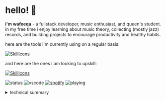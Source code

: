 # hello! 🌸
**i'm wafeeqa** - a fullstack developer, music enthusiast, and queen's student. in my free time i enjoy learning about music theory, collecting (mostly jazz) records, and building projects to encourage productivity and healthy habits.


here are the tools i'm currently using on a regular basis:

[![SkillIcons](https://skillicons.dev/icons?i=react,tailwind,express,nodejs,django,nginx,git,postman,bash,npm,linux)](https://skillicons.dev)<br/>

and here are the ones i am looking to upskill:

[![SkillIcons](https://skillicons.dev/icons?i=spring,c,mongodb,postman,bash,npm,opencv,tensorflow,threejs,vercel)](https://skillicons.dev)<br/>

![status](https://api.statusbadges.me/badge/status/604842692081614868?simple=true)
![vscode](https://api.statusbadges.me/badge/vscode/604842692081614868)
[![spotify](https://api.statusbadges.me/badge/spotify/604842692081614868)](https://api.statusbadges.me/openspotify/604842692081614868)
![playing](https://api.statusbadges.me/badge/playing/604842692081614868)


<details>
  <summary>technical summary</summary>
  
  <a href="#">![Top Langs](https://github-readme-stats.vercel.app/api/top-langs/?username=wwafeeqa&layout=compact&theme=blueberry&count_private=true&hide_border=true)</a>
</details>
